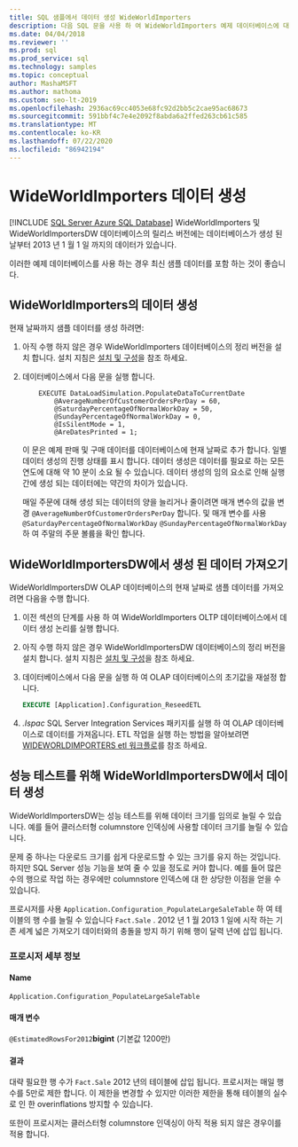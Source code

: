 ```yaml
---
title: SQL 샘플에서 데이터 생성 WideWorldImporters
description: 다음 SQL 문을 사용 하 여 WideWorldImporters 예제 데이터베이스에 대 한 현재 날짜로 샘플 데이터를 생성 하 고 가져옵니다.
ms.date: 04/04/2018
ms.reviewer: ''
ms.prod: sql
ms.prod_service: sql
ms.technology: samples
ms.topic: conceptual
author: MashaMSFT
ms.author: mathoma
ms.custom: seo-lt-2019
ms.openlocfilehash: 2936ac69cc4053e68fc92d2bb5c2cae95ac68673
ms.sourcegitcommit: 591bbf4c7e4e2092f8abda6a2ffed263cb61c585
ms.translationtype: MT
ms.contentlocale: ko-KR
ms.lasthandoff: 07/22/2020
ms.locfileid: "86942194"
---
```

# <a name="wideworldimporters-data-generation"></a>WideWorldImporters 데이터 생성
[!INCLUDE [SQL Server Azure SQL Database](../includes/applies-to-version/sql-asdb.md)]
WideWorldImporters 및 WideWorldImportersDW 데이터베이스의 릴리스 버전에는 데이터베이스가 생성 된 날부터 2013 년 1 월 1 일 까지의 데이터가 있습니다.

이러한 예제 데이터베이스를 사용 하는 경우 최신 샘플 데이터를 포함 하는 것이 좋습니다.

## <a name="data-generation-in-wideworldimporters"></a>WideWorldImporters의 데이터 생성

현재 날짜까지 샘플 데이터를 생성 하려면:

1. 아직 수행 하지 않은 경우 WideWorldImporters 데이터베이스의 정리 버전을 설치 합니다. 설치 지침은 [설치 및 구성](wide-world-importers-oltp-install-configure.md)을 참조 하세요.
2. 데이터베이스에서 다음 문을 실행 합니다.

    ```
        EXECUTE DataLoadSimulation.PopulateDataToCurrentDate
            @AverageNumberOfCustomerOrdersPerDay = 60,
            @SaturdayPercentageOfNormalWorkDay = 50,
            @SundayPercentageOfNormalWorkDay = 0,
            @IsSilentMode = 1,
            @AreDatesPrinted = 1;
    ```

    이 문은 예제 판매 및 구매 데이터를 데이터베이스에 현재 날짜로 추가 합니다. 일별 데이터 생성의 진행 상태를 표시 합니다. 데이터 생성은 데이터를 필요로 하는 모든 연도에 대해 약 10 분이 소요 될 수 있습니다. 데이터 생성의 임의 요소로 인해 실행 간에 생성 되는 데이터에는 약간의 차이가 있습니다.

    매일 주문에 대해 생성 되는 데이터의 양을 늘리거나 줄이려면 매개 변수의 값을 변경 `@AverageNumberOfCustomerOrdersPerDay` 합니다. 및 매개 변수를 사용 `@SaturdayPercentageOfNormalWorkDay` `@SundayPercentageOfNormalWorkDay` 하 여 주말의 주문 볼륨을 확인 합니다.

## <a name="import-generated-data-in-wideworldimportersdw"></a>WideWorldImportersDW에서 생성 된 데이터 가져오기

WideWorldImportersDW OLAP 데이터베이스의 현재 날짜로 샘플 데이터를 가져오려면 다음을 수행 합니다.

1. 이전 섹션의 단계를 사용 하 여 WideWorldImporters OLTP 데이터베이스에서 데이터 생성 논리를 실행 합니다.
2. 아직 수행 하지 않은 경우 WideWorldImportersDW 데이터베이스의 정리 버전을 설치 합니다. 설치 지침은 [설치 및 구성](wide-world-importers-oltp-install-configure.md)을 참조 하세요.
3. 데이터베이스에서 다음 문을 실행 하 여 OLAP 데이터베이스의 초기값을 재설정 합니다.

    ```sql
    EXECUTE [Application].Configuration_ReseedETL
    ```

4. *.Ispac* SQL Server Integration Services 패키지를 실행 하 여 OLAP 데이터베이스로 데이터를 가져옵니다. ETL 작업을 실행 하는 방법을 알아보려면 [WIDEWORLDIMPORTERS etl 워크플로](wide-world-importers-perform-etl.md)를 참조 하세요.

## <a name="generate-data-in-wideworldimportersdw-for-performance-testing"></a>성능 테스트를 위해 WideWorldImportersDW에서 데이터 생성

WideWorldImportersDW는 성능 테스트를 위해 데이터 크기를 임의로 늘릴 수 있습니다. 예를 들어 클러스터형 columnstore 인덱싱에 사용할 데이터 크기를 늘릴 수 있습니다.

문제 중 하나는 다운로드 크기를 쉽게 다운로드할 수 있는 크기를 유지 하는 것입니다. 하지만 SQL Server 성능 기능을 보여 줄 수 있을 정도로 커야 합니다. 예를 들어 많은 수의 행으로 작업 하는 경우에만 columnstore 인덱스에 대 한 상당한 이점을 얻을 수 있습니다. 

프로시저를 사용 `Application.Configuration_PopulateLargeSaleTable` 하 여 테이블의 행 수를 늘릴 수 있습니다 `Fact.Sale` . 2012 년 1 월 2013 1 일에 시작 하는 기존 세계 넓은 가져오기 데이터와의 충돌을 방지 하기 위해 행이 달력 년에 삽입 됩니다.

### <a name="procedure-details"></a>프로시저 세부 정보

#### <a name="name"></a>Name

`Application.Configuration_PopulateLargeSaleTable`

#### <a name="parameters"></a>매개 변수

`@EstimatedRowsFor2012`**bigint** (기본값 1200만)

#### <a name="result"></a>결과

대략 필요한 행 수가 `Fact.Sale` 2012 년의 테이블에 삽입 됩니다. 프로시저는 매일 행 수를 5만로 제한 합니다. 이 제한을 변경할 수 있지만 이러한 제한을 통해 테이블의 실수로 인 한 overinflations 방지할 수 있습니다.

또한이 프로시저는 클러스터형 columnstore 인덱싱이 아직 적용 되지 않은 경우이를 적용 합니다.
